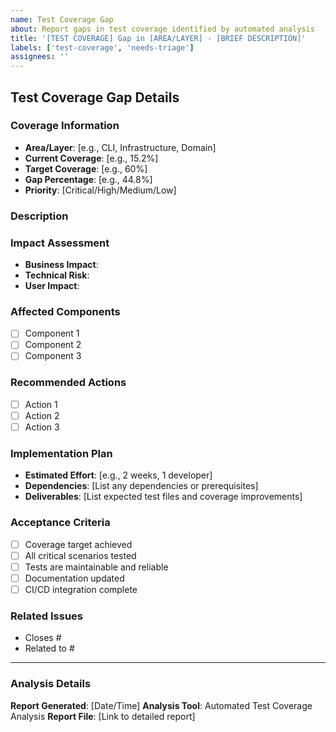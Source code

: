 ```yaml
---
name: Test Coverage Gap
about: Report gaps in test coverage identified by automated analysis
title: '[TEST COVERAGE] Gap in [AREA/LAYER] - [BRIEF DESCRIPTION]'
labels: ['test-coverage', 'needs-triage']
assignees: ''
---
```


## Test Coverage Gap Details

### Coverage Information
- **Area/Layer**: [e.g., CLI, Infrastructure, Domain]
- **Current Coverage**: [e.g., 15.2%]
- **Target Coverage**: [e.g., 60%]
- **Gap Percentage**: [e.g., 44.8%]
- **Priority**: [Critical/High/Medium/Low]

### Description
<!-- Describe the specific area lacking test coverage -->

### Impact Assessment
<!-- Describe the potential risks of this coverage gap -->
- **Business Impact**: 
- **Technical Risk**: 
- **User Impact**: 

### Affected Components
<!-- List specific files, modules, or functionality areas -->
- [ ] Component 1
- [ ] Component 2
- [ ] Component 3

### Recommended Actions
<!-- Specific testing improvements needed -->
- [ ] Action 1
- [ ] Action 2
- [ ] Action 3

### Implementation Plan
- **Estimated Effort**: [e.g., 2 weeks, 1 developer]
- **Dependencies**: [List any dependencies or prerequisites]
- **Deliverables**: [List expected test files and coverage improvements]

### Acceptance Criteria
- [ ] Coverage target achieved
- [ ] All critical scenarios tested
- [ ] Tests are maintainable and reliable
- [ ] Documentation updated
- [ ] CI/CD integration complete

### Related Issues
<!-- Link to related coverage gaps or improvement issues -->
- Closes #
- Related to #

---
### Analysis Details
<!-- Auto-populated by automation -->
**Report Generated**: [Date/Time]
**Analysis Tool**: Automated Test Coverage Analysis
**Report File**: [Link to detailed report]